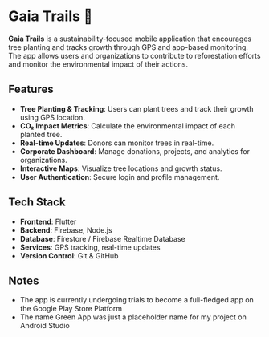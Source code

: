 # Gaia Trails 🌱 

**Gaia Trails** is a sustainability-focused mobile application that encourages tree planting and tracks growth through GPS and app-based monitoring. The app allows users and organizations to contribute to reforestation efforts and monitor the environmental impact of their actions.

## Features

- **Tree Planting & Tracking**: Users can plant trees and track their growth using GPS location.
- **CO₂ Impact Metrics**: Calculate the environmental impact of each planted tree.
- **Real-time Updates**: Donors can monitor trees in real-time.
- **Corporate Dashboard**: Manage donations, projects, and analytics for organizations.
- **Interactive Maps**: Visualize tree locations and growth status.
- **User Authentication**: Secure login and profile management.

## Tech Stack

- **Frontend**: Flutter
- **Backend**: Firebase, Node.js
- **Database**: Firestore / Firebase Realtime Database
- **Services**: GPS tracking, real-time updates
- **Version Control**: Git & GitHub

## Notes

- The app is currently undergoing trials to become a full-fledged app on the Google Play Store Platform
- The name Green App was just a placeholder name for my project on Android Studio
